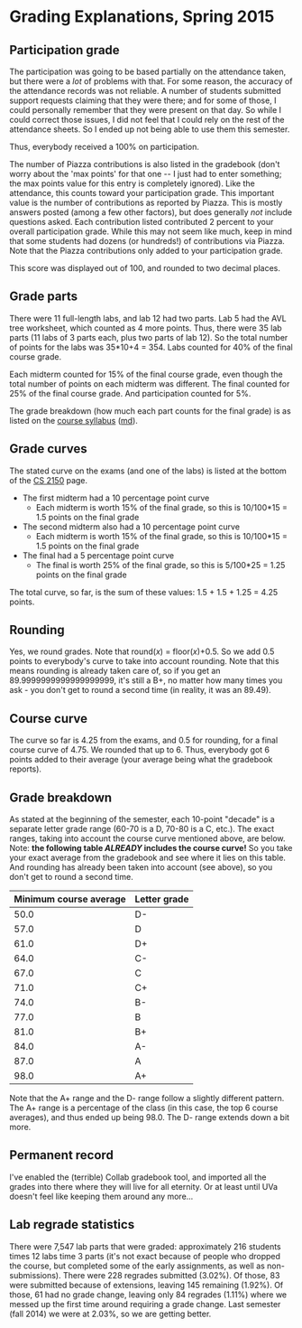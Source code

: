 Grading Explanations, Spring 2015
=================================

Participation grade
-------------------

The participation was going to be based partially on the attendance taken, but there were a *lot* of problems with that.  For some reason, the accuracy of the attendance records was not reliable.  A number of students submitted support requests claiming that they were there; and for some of those, I could personally remember that they were present on that day.  So while I could correct those issues, I did not feel that I could rely on the rest of the attendance sheets.  So I ended up not being able to use them this semester.

Thus, everybody received a 100% on participation.

The number of Piazza contributions is also listed in the gradebook (don't worry about the 'max points' for that one -- I just had to enter something; the max points value for this entry is completely ignored).  Like the attendance, this counts toward your participation grade.  This important value is the number of contributions as reported by Piazza.  This is mostly answers posted (among a few other factors), but does generally *not* include questions asked.  Each contribution listed contributed 2 percent to your overall participation grade.  While this may not seem like much, keep in mind that some students had dozens (or hundreds!) of contributions via Piazza.  Note that the Piazza contributions only added to your participation grade.

This score was displayed out of 100, and rounded to two decimal places.

Grade parts
-----------

There were 11 full-length labs, and lab 12 had two parts.  Lab 5 had the AVL tree worksheet, which counted as 4 more points.  Thus, there were 35 lab parts (11 labs of 3 parts each, plus two parts of lab 12).  So the total number of points for the labs was 35*10+4 = 354.  Labs counted for 40% of the final course grade.

Each midterm counted for 15% of the final course grade, even though the total number of points on each midterm was different.  The final counted for 25% of the final course grade.  And participation counted for 5%.

The grade breakdown (how much each part counts for the final grade) is as listed on the [course syllabus](syllabus.html) ([md](syllabus.md)).

Grade curves
------------

The stated curve on the exams (and one of the labs) is listed at the bottom of the [CS 2150](index.html) page.

- The first midterm had a 10 percentage point curve
    - Each midterm is worth 15% of the final grade, so this is 10/100\*15 = 1.5 points on the final grade
- The second midterm also had a 10 percentage point curve
    - Each midterm is worth 15% of the final grade, so this is 10/100\*15 = 1.5 points on the final grade
- The final had a 5 percentage point curve
    - The final is worth 25% of the final grade, so this is 5/100\*25 = 1.25 points on the final grade

The total curve, so far, is the sum of these values: 1.5 + 1.5 + 1.25 = 4.25 points.

Rounding
--------

Yes, we round grades.  Note that round(*x*) = floor(*x*)+0.5.  So we add 0.5 points to everybody's curve to take into account rounding.  Note that this means rounding is already taken care of, so if you get an 89.9999999999999999999, it's still a B+, no matter how many times you ask - you don't get to round a second time (in reality, it was an 89.49).

Course curve
------------

The curve so far is 4.25 from the exams, and 0.5 for rounding, for a final course curve of 4.75.  We rounded that up to 6.  Thus, everybody got 6 points added to their average (your average being what the gradebook reports).

Grade breakdown
---------------

As stated at the beginning of the semester, each 10-point "decade" is a separate letter grade range (60-70 is a D, 70-80 is a C, etc.).  The exact ranges, taking into account the course curve mentioned above, are below.  Note: **the following table *ALREADY* includes the course curve!**  So you take your exact average from the gradebook and see where it lies on this table.  And rounding has already been taken into account (see above), so you don't get to round a second time.

| Minimum course average | Letter grade |
|------------------------|--------------|
| 50.0 | D- |
| 57.0 | D |
| 61.0 | D+ |
| 64.0 | C- |
| 67.0 | C |
| 71.0 | C+ |
| 74.0 | B- |
| 77.0 | B |
| 81.0 | B+ |
| 84.0 | A- |
| 87.0 | A |
| 98.0 | A+ |


Note that the A+ range and the D- range follow a slightly different pattern.  The A+ range is a percentage of the class (in this case, the top 6 course averages), and thus ended up being 98.0.  The D- range extends down a bit more.

Permanent record
----------------

I've enabled the (terrible) Collab gradebook tool, and imported all the grades into there where they will live for all eternity.  Or at least until UVa doesn't feel like keeping them around any more...

Lab regrade statistics
----------------------

There were 7,547 lab parts that were graded: approximately 216 students times 12 labs time 3 parts (it's not exact because of people who dropped the course, but completed some of the early assignments, as well as non-submissions).  There were 228 regrades submitted (3.02%).  Of those, 83 were submitted because of extensions, leaving 145 remaining (1.92%).  Of those, 61 had no grade change, leaving only 84 regrades (1.11%) where we messed up the first time around requiring a grade change.  Last semester (fall 2014) we were at 2.03%, so we are getting better.
